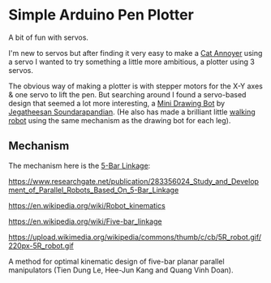 # Simple Arduino Pen Plotter

A bit of fun with servos.

I'm new to servos but after finding it very easy to make a [Cat Annoyer](https://github.com/danja/cat-toy) using a servo I wanted to try something a little more ambitious, a plotter using 3 servos.

The obvious way of making a plotter is with stepper motors for the X-Y axes & one servo to lift the pen. But searching around I found a servo-based design that seemed a lot more interesting, a [Mini Drawing Bot](https://www.instructables.com/Mini-Drawing-Bot-Live-Android-App-Trignomentry/) by [Jegatheesan Soundarapandian](https://www.instructables.com/member/jegatheesan.soundarapandian/). (He also has made a brilliant little [walking robot](https://www.instructables.com/Baby-MIT-Cheetah-Robot-V2-Autonomous-and-RC/) using the same mechanism as the drawing bot for each leg).

## Mechanism

The mechanism here is the [5-Bar Linkage](https://en.wikipedia.org/wiki/Five-bar_linkage):



https://www.researchgate.net/publication/283356024_Study_and_Development_of_Parallel_Robots_Based_On_5-Bar_Linkage

https://en.wikipedia.org/wiki/Robot_kinematics

https://en.wikipedia.org/wiki/Five-bar_linkage

https://upload.wikimedia.org/wikipedia/commons/thumb/c/cb/5R_robot.gif/220px-5R_robot.gif


A method for optimal kinematic design of five-bar planar parallel manipulators (Tien Dung Le, Hee-Jun Kang and Quang Vinh Doan).